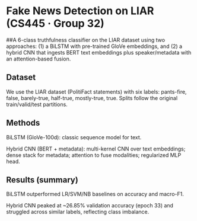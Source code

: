 # Fake News Detection on LIAR (CS445 · Group 32)

##A 6-class truthfulness classifier on the LIAR dataset using two approaches:
(1) a BiLSTM with pre-trained GloVe embeddings, and (2) a hybrid CNN that ingests BERT text embeddings plus speaker/metadata with an attention-based fusion. 

## Dataset

We use the LIAR dataset (PolitiFact statements) with six labels: pants-fire, false, barely-true, half-true, mostly-true, true. Splits follow the original train/valid/test partitions. 

## Methods

BiLSTM (GloVe-100d): classic sequence model for text.

Hybrid CNN (BERT + metadata): multi-kernel CNN over text embeddings; dense stack for metadata; attention to fuse modalities; regularized MLP head. 

## Results (summary)

BiLSTM outperformed LR/SVM/NB baselines on accuracy and macro-F1. 

Hybrid CNN peaked at ~26.85% validation accuracy (epoch 33) and struggled across similar labels, reflecting class imbalance. 
